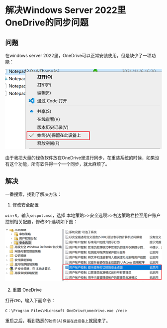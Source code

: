 # 解决Windows Server 2022里OneDrive的同步问题

## 问题

在windows server 2022里，OneDrive可以正常安装使用，但是缺少了一项功能：

![](功能1.png)  

由于我把大量的绿色软件放在OneDrive里进行同步，在重装系统的时候，如果没有这个功能，所有软件得一个一个同步，就太麻烦了。


## 解决

一番搜索，找到了解决方法：

1. 修改安全配置

`win`+`R`，输入`secpol.msc`，选择 本地策略>>安全选项>>右边策略栏拉至用户账户控制相关配置，修改3个选项如下图：

![](安全设置.png)  

2. 重置 OneDrive

打开`CMD`，输入下面命令：

`C：\Program Files\Microsoft OneDrive\onedrive.exe /rese`

重启之后，看到熟悉的`始终(A)保留在此设备上`就回来了。
